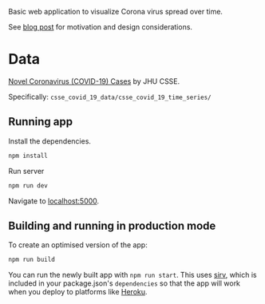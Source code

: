 Basic web application to visualize Corona virus spread over time.

See [blog post](https://dreamonward.com/2020/02/28/coronavirus-spread-animation/) for motivation and design considerations.

# Data

[Novel Coronavirus (COVID-19) Cases](https://github.com/CSSEGISandData/COVID-19) by JHU CSSE.

Specifically: `csse_covid_19_data/csse_covid_19_time_series/`

## Running app

Install the dependencies.

```bash
npm install
```

Run server

```bash
npm run dev
```

Navigate to [localhost:5000](http://localhost:5000).


## Building and running in production mode

To create an optimised version of the app:

```bash
npm run build
```

You can run the newly built app with `npm run start`. This uses [sirv](https://github.com/lukeed/sirv), which is included in your package.json's `dependencies` so that the app will work when you deploy to platforms like [Heroku](https://heroku.com).


